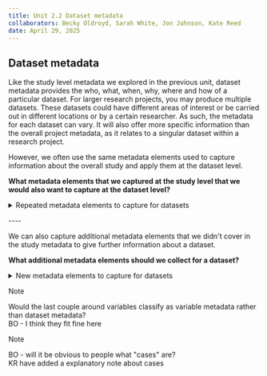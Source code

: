 ```yaml
---
title: Unit 2.2 Dataset metadata
collaborators: Becky Oldroyd, Sarah White, Jon Johnson, Kate Reed
date: April 29, 2025
---
```


## Dataset metadata
 
Like the study level metadata we explored in the previous unit, dataset metadata provides the who, what, when, why, where and how of a particular dataset. For larger research projects, you may produce multiple datasets. These datasets could have different areas of interest or be carried out in different locations or by a certain researcher. As such, the metadata for each dataset can vary. It will also offer more specific information than the overall project metadata, as it relates to a singular dataset within a research project.

However, we often use the same metadata elements used to capture information about the overall study and apply them at the dataset level.

**What metadata elements that we captured at the study level that we would also want to capture at the dataset level?**
<p></p>
<details>
<summary>Repeated metadata elements to capture for datasets</summary>
<p></p>

- **Title**
  - the title of the dataset
- **Creator**
  - the creator of the particular dataset
- **Subject**
  - e.g. keywords or topics
- **Description**
  - e.g. a description of the dataset and what it includes
- **Contributor**
  - e.g. people or organisations who contributed to the research process
- **Date**
  - e.g. the date range of when the data for that dataset was collected
- **Type**
- **Format**
  - the format that the dataset is stored in
- **Language**
  - the language the dataset is stored in
- **Relation**
  - any other publications or resources that are related to that dataset
- **Coverage**
  - the geographical coverage of the dataset
-**Access rights**
  - the access rights of the individual dataset 

</details>
<p></p>

\----

We can also capture additional metadata elements that we didn't cover in the study metadata to give further information about a dataset.

<p></p>

**What additional metadata elements should we collect for a dataset?**

<details>
<summary>New metadata elements to capture for datasets</summary>
<p></p>

- **Study**
  - The study that produced the dataset
- **Case quantity**
  - The case quantity refers to number of instances of data were recorded
- **Variables**
  - How many variables are included in the file
- **Last Updated**
  - When the dataset was last updated

</details>

>[!NOTE]
>Would the last couple around variables classify as variable metadata rather than dataset metadata? <br>
> BO - I think they fit fine here

>[!NOTE]
> BO - will it be obvious to people what "cases" are? <br>
>KR have added a explanatory note about cases
